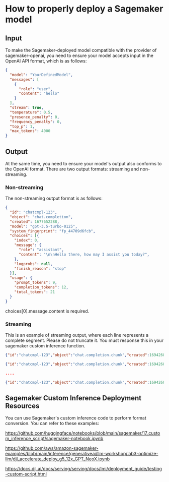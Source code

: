 # How to properly deploy a Sagemaker model

## Input

To make the Sagemaker-deployed model compatible with the provider of sagemaker-openai, you need to ensure your model accepts input in the OpenAI API format, which is as follows:

```json
{
  "model": "YourDefinedModel",
  "messages": [
    {
      "role": "user",
      "content": "hello"
    }
  ],
  "stream": true,
  "temperature": 0.5,
  "presence_penalty": 0,
  "frequency_penalty": 0,
  "top_p": 1,
  "max_tokens": 4000
}
```

## Output


At the same time, you need to ensure your model's output also conforms to the OpenAI format. There are two output formats: streaming and non-streaming.


### Non-streaming

The non-streaming output format is as follows:

```json
{
  "id": "chatcmpl-123",
  "object": "chat.completion",
  "created": 1677652288,
  "model": "gpt-3.5-turbo-0125",
  "system_fingerprint": "fp_44709d6fcb",
  "choices": [{
    "index": 0,
    "message": {
      "role": "assistant",
      "content": "\n\nHello there, how may I assist you today?",
    },
    "logprobs": null,
    "finish_reason": "stop"
  }],
  "usage": {
    "prompt_tokens": 9,
    "completion_tokens": 12,
    "total_tokens": 21
  }
}
```

choices[0].message.content is required.


### Streaming


This is an example of streaming output, where each line represents a complete segment. Please do not truncate it. You must response this in your sagemaker custom inference function.


```json
{"id":"chatcmpl-123","object":"chat.completion.chunk","created":1694268190,"model":"gpt-3.5-turbo-0125", "system_fingerprint": "fp_44709d6fcb", "choices":[{"index":0,"delta":{"role":"assistant","content":""},"logprobs":null,"finish_reason":null}]}

{"id":"chatcmpl-123","object":"chat.completion.chunk","created":1694268190,"model":"gpt-3.5-turbo-0125", "system_fingerprint": "fp_44709d6fcb", "choices":[{"index":0,"delta":{"content":"Hello"},"logprobs":null,"finish_reason":null}]}

....

{"id":"chatcmpl-123","object":"chat.completion.chunk","created":1694268190,"model":"gpt-3.5-turbo-0125", "system_fingerprint": "fp_44709d6fcb", "choices":[{"index":0,"delta":{},"logprobs":null,"finish_reason":"stop"}]}        
```

## Sagemaker Custom Inference Deployment Resources

You can use Sagemaker's custom inference code to perform format conversion. You can refer to these examples:


<https://github.com/huggingface/notebooks/blob/main/sagemaker/17_custom_inference_script/sagemaker-notebook.ipynb>

<https://github.com/aws/amazon-sagemaker-examples/blob/main/inference/generativeai/llm-workshop/lab3-optimize-llm/djl_accelerate_deploy_g5_12x_GPT_NeoX.ipynb>

<https://docs.djl.ai/docs/serving/serving/docs/lmi/deployment_guide/testing-custom-script.html>


